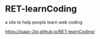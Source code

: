 # RET-learnCoding
a site to help people learn web coding

https://isaac-2pi.github.io/RET-learnCoding/
